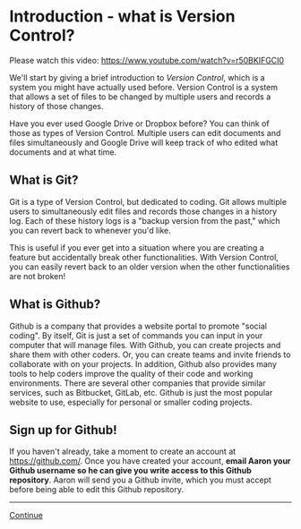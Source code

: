 # Introduction - what is Version Control?

Please watch this video: <https://www.youtube.com/watch?v=r50BKIFGCI0>

We'll start by giving a brief introduction to *Version Control*, which is a system you might have actually used before. Version Control is a system that allows a set of files to be changed by multiple users and records a history of those changes.

Have you ever used Google Drive or Dropbox before? You can think of those as types of Version Control. Multiple users can edit documents and files simultaneously and Google Drive will keep track of who edited what documents and at what time.

## What is Git?

Git is a type of Version Control, but dedicated to coding. Git allows multiple users to simultaneously edit files and records those changes in a history log. Each of these history logs is a "backup version from the past," which you can revert back to whenever you'd like.

This is useful if you ever get into a situation where you are creating a feature but accidentally break other functionalities. With Version Control, you can easily revert back to an older version when the other functionalities are not broken!

## What is Github?

Github is a company that provides a website portal to promote "social coding". By itself, Git is just a set of commands you can input in your computer that will manage files. With Github, you can create projects and share them with other coders. Or, you can create teams and invite friends to collaborate with on your projects. In addition, Github also provides many tools to help coders improve the quality of their code and working environments. There are several other companies that provide similar services, such as Bitbucket, GitLab, etc. Github is just the most popular website to use, especially for personal or smaller coding projects.

## Sign up for Github!

If you haven't already, take a moment to create an account at <https://github.com/>. Once you have created your account, **email Aaron your Github username so he can give you write access to this Github repository**. Aaron will send you a Github invite, which you must accept before being able to edit this Github repository.

---

[Continue](./01_terminologies.md)
